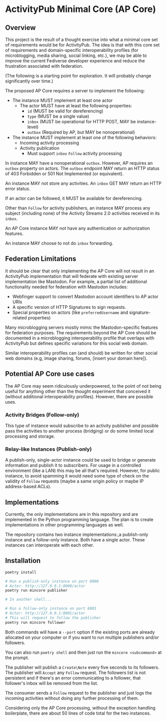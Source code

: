 # ActivityPub Minimal Core (AP Core)

## Overview

This project is the result of a thought exercise into what a minimal core set of requirements would be for ActivityPub. The idea is that with this core set of requirements and domain-specific interoperability profiles (for microblogging, media sharing, social linking, etc.), we may be able to improve the current Fediverse developer experience and reduce the frustration associated with federation.

(The following is a starting point for exploration. It will probably change significantly over time.)

The proposed AP Core requires a server to implement the following:

* The instance MUST implement at least one actor
  * The actor MUST have at least the following properties: 
    * `id`     (MUST be valid for dereferencing)
    * `type`   (MUST be a single value)
    * `inbox`  (MUST be operational for HTTP POST, MAY be instance-level)
    * `outbox` (Required by AP, but MAY be nonoperational)
* The instance MUST implement at least one of the following behaviors:
  * Incoming activity processing
  * Activity publication
    * Must support `inbox` `Follow` activity processing

In instance MAY have a nonoperational `outbox`. However, AP requires an `outbox` property on actors. The `outbox` endpoint MAY return an HTTP status of 403 Forbidden or 501 Not Implemented (or equivalent).

An instance MAY not store any activities. An `inbox` GET MAY return an HTTP error status. 

If an actor can be followed, it MUST be available for dereferencing.

Other than `Follow` for activity publishers, an instance MAY process any subject (including none) of the Activity Streams 2.0 activities received in its `inbox`.

An AP Core instance MAY not have any authentication or authorization features.

An instance MAY choose to not do `inbox` forwarding.

## Federation Limitations

It should be clear that only implementing the AP Core will not result in an ActivityPub implementation that will federate with existing server implementation like Mastodon. For example, a partial list of additional functionality needed for federation with Mastodon includes:

* Webfinger support to convert Mastodon account identifiers to AP actor URIs
* A specific version of HTTP Signatures to sign requests.
* Special properties on actors (like `preferredUsername` and signature-related properties)

Many microblogging servers mostly mimic the Mastodon-specific features for federation purposes. The requirements beyond the AP Core should be documented in a microblogging interoperability profile that overlaps with ActivityPub but defines specific variations for this social web domain.

Similar interoperability profiles can (and should) be written for other social web domains (e.g, image sharing, forums, [insert your domain here]).

## Potential AP Core use cases

The AP Core may seem ridiculously underpowered, to the point of not being useful for anything other than the thought experiment that conceived it (without additional interoperability profiles). However, there are possible uses.

### Activity Bridges (Follow-only)

This type of instance would subscribe to an activity publisher and possible pass the activities to another process (bridging) or do some limited local processing and storage.

### Relay-like Instances (Publish-only)

A publish-only, single-actor instance could be used to bridge or generate information and publish it to subscribers. For usage in a controlled environment (like a LAN) this may be all that's required. However, for public instance, to avoid spamming it would need some type of check on the validity of `Follow` requests (maybe a same origin policy or maybe IP address-based ACLs).

## Implementations

Currently, the only implementations are in this repository and are implemented in the Python programming language. The plan is to create implementations in other programming languages as well.

The repository contains two instance implementations:,a publish-only instance and a follow-only instance. Both have a single actor. These instances can interoperate with each other.

## Installation

```bash
poetry install

# Run a publish-only instance on port 8000
# Actor: http://127.0.0.1:8000/actor
poetry run mincore publisher

# In another shell...

# Run a follow-only instance on port 8001
# Actor: http://127.0.0.1:8001/actor
# This will request to follow the publisher
poetry run mincore follower
```

Both commands will have a `--port` option if the existing ports are already allocated on your computer or if you want to run multiple publishers and/or followers.

You can also run `poetry shell` and then just run the `mincore <subcommand>` at the prompt.

The publisher will publish a `Create\Note` every five seconds to its followers. The publisher will `Accept` any `Follow` request. The followers list is not persistent and if there's an error communicating to a follower, that follower's inbox will be removed from the list.

The consumer sends a `Follow` request to the publisher and just logs the incoming activities without doing any further processing of them. 

Considering only the AP Core processing, without the exception handling boilerplate, there are about 50 lines of code total for the two instances.